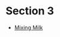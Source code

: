 # Section 3

* [Mixing Milk](http://usacotraining.blogspot.com/2013/09/problem-131-mixing-milk.html)
